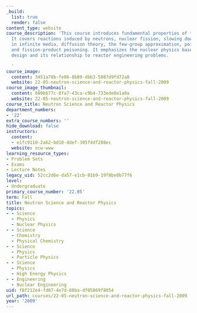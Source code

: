 ```yaml
---
_build:
  list: true
  render: false
content_type: website
course_description: 'This course introduces fundamental properties of the neutron.
  It covers reactions induced by neutrons, nuclear fission, slowing down of neutrons
  in infinite media, diffusion theory, the few-group approximation, point kinetics,
  and fission-product poisoning. It emphasizes the nuclear physics bases of reactor
  design and its relationship to reactor engineering problems.

  '
course_image:
  content: 3451a78b-fe06-8b80-dbb3-5087d9fd72a8
  website: 22-05-neutron-science-and-reactor-physics-fall-2009
course_image_thumbnail:
  content: 889b677c-0fa7-43ca-c9b4-733ede0e1a0a
  website: 22-05-neutron-science-and-reactor-physics-fall-2009
course_title: Neutron Science and Reactor Physics
department_numbers:
- '22'
extra_course_numbers: ''
hide_download: false
instructors:
  content:
  - e1fc9110-2a62-bd10-ddef-305f4df208ec
  website: ocw-www
learning_resource_types:
- Problem Sets
- Exams
- Lecture Notes
legacy_uid: 52cc2d6e-da57-e1cb-01b9-19f8be0b77f6
level:
- Undergraduate
primary_course_number: '22.05'
term: Fall
title: Neutron Science and Reactor Physics
topics:
- - Science
  - Physics
  - Nuclear Physics
- - Science
  - Chemistry
  - Physical Chemistry
- - Science
  - Physics
  - Particle Physics
- - Science
  - Physics
  - High Energy Physics
- - Engineering
  - Nuclear Engineering
uid: f8f212e4-fd07-4e7d-88ba-df05869f8054
url_path: courses/22-05-neutron-science-and-reactor-physics-fall-2009
year: '2009'
---
```

